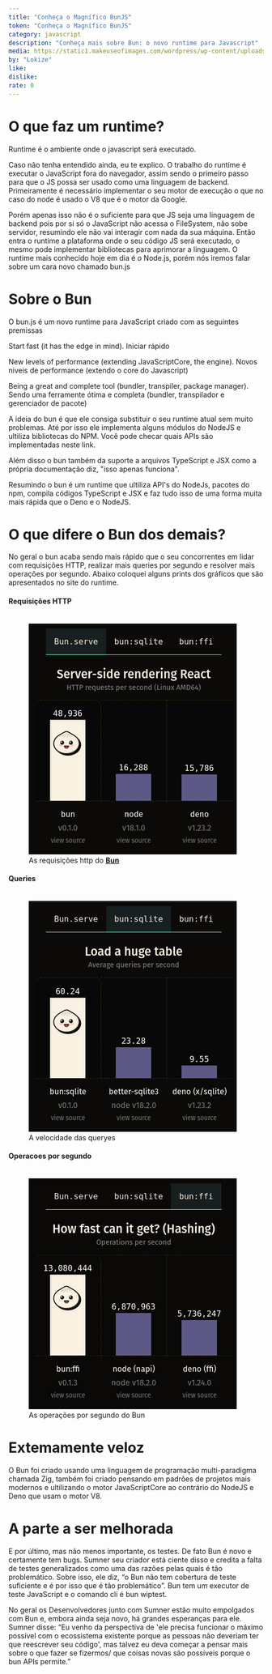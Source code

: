 ```yaml
---
title: "Conheça o Magnífico BunJS"
token: "Conheça o Magnífico BunJS"
category: javascript
description: "Conheça mais sobre Bun: o novo runtime para Javascript"
media: https://static1.makeuseofimages.com/wordpress/wp-content/uploads/2022/08/BunjsLogoOnLaptop-1.jpg
by: "Lokize"
like:
dislike:
rate: 0
---
```


# O que faz um runtime?

Runtime é o ambiente onde o javascript será executado.

Caso não tenha entendido ainda, eu te explico. O trabalho do runtime é executar o JavaScript fora do navegador, assim sendo o primeiro passo para que o JS possa ser usado como uma linguagem de backend. Primeiramente é necessário implementar o seu motor de execução o que no caso do node é usado o V8 que é o motor da Google.

Porém apenas isso não é o suficiente para que JS seja uma linguagem de backend pois por si só o JavaScript não acessa o FileSystem, não sobe servidor, resumindo ele não vai interagir com nada da sua máquina. Então entra o runtime a plataforma onde o seu código JS será executado, o mesmo pode implementar bibliotecas para aprimorar a linguagem. O runtime mais conhecido hoje em dia é o Node.js, porém nós iremos falar sobre um cara novo chamado bun.js

# Sobre o Bun

O bun.js é um novo runtime para JavaScript criado com as seguintes premissas

Start fast (it has the edge in mind). Iniciar rápido

New levels of performance (extending JavaScriptCore, the engine). Novos niveis de performance (extendo o core do Javascript)

Being a great and complete tool (bundler, transpiler, package manager). Sendo uma ferramente ótima e completa (bundler, transpilador e gerenciador de pacote)

A ideia do bun é que ele consiga substituir o seu runtime atual sem muito problemas. Até por isso ele implementa alguns módulos do NodeJS e ultiliza bibliotecas do NPM. Você pode checar quais APIs são implementadas neste link.

Além disso o bun também da suporte a arquivos TypeScript e JSX como a própria documentação diz, "isso apenas funciona".

Resumindo o bun é um runtime que ultiliza API's do NodeJs, pacotes do npm, compila códigos TypeScript e JSX e faz tudo isso de uma forma muita mais rápida que o Deno e o NodeJS.

# O que difere o Bun dos demais?

No geral o bun acaba sendo mais rápido que o seu concorrentes em lidar com requisições HTTP, realizar mais queries por segundo e resolver mais operações por segundo. Abaixo coloquei alguns prints dos gráficos que são apresentados no site do runtime.

#### Requisições HTTP

<figure><br>
  <img
    src="https://github.com/lokize/alw3code/blob/main/img/bunhttp.png?raw=true"
    alt=""
  />
  <figcaption>
    As requisições http do <a href="https://bun.sh/"><strong>Bun</strong></a>
  </figcaption>
</figure>

#### Queries

<figure><br>
  <img
    src="https://github.com/lokize/alw3code/blob/main/img/bunqueryes.png?raw=true"
    alt=""
  />
  <figcaption>
    A velocidade das queryes
  </figcaption>
</figure>

#### Operacoes por segundo

<figure><br>
  <img
    src="https://github.com/lokize/alw3code/blob/main/img/bunopseg.png?raw=true"
    alt=""
  />
  <figcaption>
    As operações por segundo do Bun
  </figcaption>
</figure>


# Extemamente veloz

O Bun foi criado usando uma linguagem de programação multi-paradigma chamada Zig, também foi criado pensando em padrões de projetos mais modernos e ultilizando o motor JavaScriptCore ao contrário do NodeJS e Deno que usam o motor V8.

# A parte a ser melhorada

E por último, mas não menos importante, os testes. De fato Bun é novo e certamente tem bugs. Sumner seu criador está ciente disso e credita a falta de testes generalizados como uma das razões pelas quais é tão problemático. Sobre isso, ele diz, “o Bun não tem cobertura de teste suficiente e é por isso que é tão problemático”. Bun tem um executor de teste JavaScript e o comando cli é bun wiptest.

No geral os Desenvolvedores junto com Sumner estão muito empolgados com Bun e, embora ainda seja novo, há grandes esperanças para ele. Sumner disse: “Eu venho da perspectiva de 'ele precisa funcionar o máximo possível com o ecossistema existente porque as pessoas não deveriam ter que reescrever seu código', mas talvez eu deva começar a pensar mais sobre o que fazer se fizermos/ que coisas novas são possíveis porque o bun APIs permite.”

